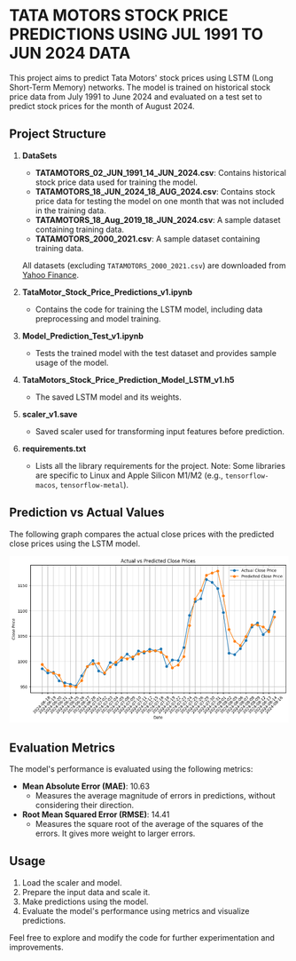 # TATA MOTORS STOCK PRICE PREDICTIONS USING JUL 1991 TO JUN 2024 DATA

This project aims to predict Tata Motors' stock prices using LSTM (Long Short-Term Memory) networks. The model is trained on historical stock price data from July 1991 to June 2024 and evaluated on a test set to predict stock prices for the month of August 2024.

## Project Structure

1. **DataSets**
   - **TATAMOTORS_02_JUN_1991_14_JUN_2024.csv**: Contains historical stock price data used for training the model.
   - **TATAMOTORS_18_JUN_2024_18_AUG_2024.csv**: Contains stock price data for testing the model on one month that was not included in the training data.
   - **TATAMOTORS_18_Aug_2019_18_JUN_2024.csv**: A sample dataset containing training data.
   - **TATAMOTORS_2000_2021.csv**: A sample dataset containing training data.

   All datasets (excluding `TATAMOTORS_2000_2021.csv`) are downloaded from [Yahoo Finance](https://finance.yahoo.com/quote/TATAMOTORS.NS/history/).

2. **TataMotor_Stock_Price_Predictions_v1.ipynb**
   - Contains the code for training the LSTM model, including data preprocessing and model training.

3. **Model_Prediction_Test_v1.ipynb**
   - Tests the trained model with the test dataset and provides sample usage of the model.

4. **TataMotors_Stock_Price_Prediction_Model_LSTM_v1.h5**
   - The saved LSTM model and its weights.

5. **scaler_v1.save**
   - Saved scaler used for transforming input features before prediction.

6. **requirements.txt**
   - Lists all the library requirements for the project. Note: Some libraries are specific to Linux and Apple Silicon M1/M2 (e.g., `tensorflow-macos`, `tensorflow-metal`).

## Prediction vs Actual Values

The following graph compares the actual close prices with the predicted close prices using the LSTM model.

![Prediction vs Actual Values](Prediction_vs_Actual.png)

## Evaluation Metrics

The model's performance is evaluated using the following metrics:

- **Mean Absolute Error (MAE)**: 10.63
  - Measures the average magnitude of errors in predictions, without considering their direction.
- **Root Mean Squared Error (RMSE)**: 14.41
  - Measures the square root of the average of the squares of the errors. It gives more weight to larger errors.

## Usage

1. Load the scaler and model.
2. Prepare the input data and scale it.
3. Make predictions using the model.
4. Evaluate the model's performance using metrics and visualize predictions.

Feel free to explore and modify the code for further experimentation and improvements.
